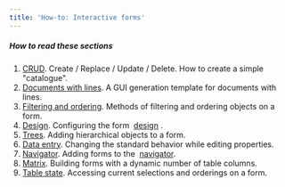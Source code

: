 ```yaml
---
title: 'How-to: Interactive forms'
---
```


##### How to read these sections

1.  [CRUD](How-to_CRUD.md). Create / Replace / Update / Delete. How to create a simple "catalogue".
2.  [Documents with lines](How-to_Documents_with_lines.md). A GUI generation template for documents with lines.
3.  [Filtering and ordering](How-to_Filtering_and_sorting.md). Methods of filtering and ordering objects on a form.
4.  [Design](How-to_Design.md). Configuring the form  [design](Form_design.md) .
5.  [Trees](How-to_Trees.md). Adding hierarchical objects to a form.
6.  [Data entry](How-to_Data_entry.md). Changing the standard behavior while editing properties.
7.  [Navigator](How-to_Navigator.md). Adding forms to the  [navigator](Navigator.md).
8.  [Matrix](How-to_Matrix.md). Building forms with a dynamic number of table columns.
9.  [Table state](How-to_Table_status.md). Accessing current selections and orderings on a form.  
      
